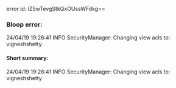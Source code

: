error id: IZ5wTevgStkQxOUssWFdkg==
### Bloop error:

24/04/19 19:26:41 INFO SecurityManager: Changing view acls to: vigneshshetty
#### Short summary: 

24/04/19 19:26:41 INFO SecurityManager: Changing view acls to: vigneshshetty